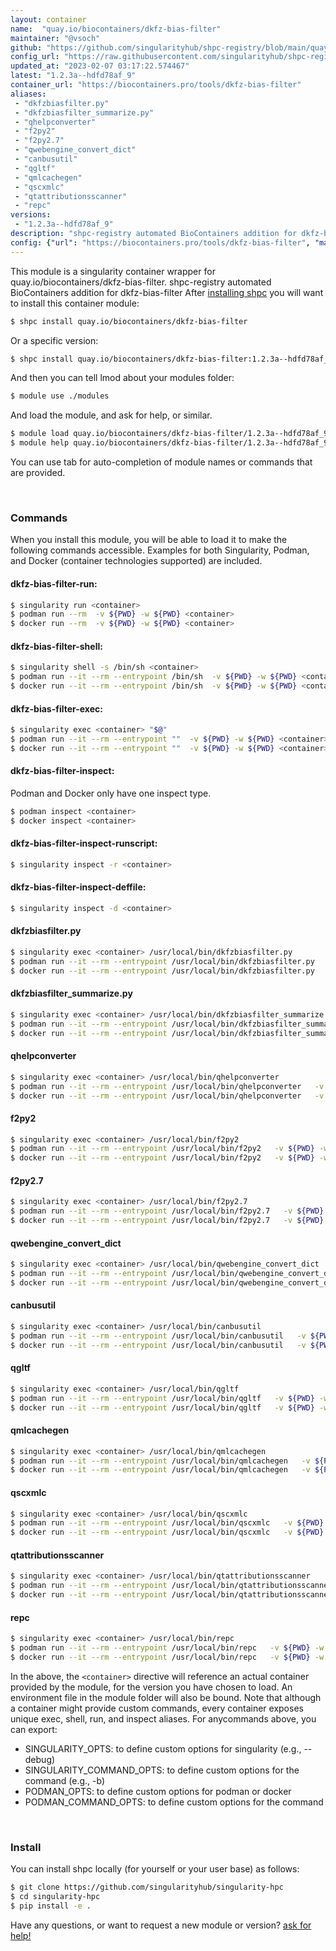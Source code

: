 ```yaml
---
layout: container
name:  "quay.io/biocontainers/dkfz-bias-filter"
maintainer: "@vsoch"
github: "https://github.com/singularityhub/shpc-registry/blob/main/quay.io/biocontainers/dkfz-bias-filter/container.yaml"
config_url: "https://raw.githubusercontent.com/singularityhub/shpc-registry/main/quay.io/biocontainers/dkfz-bias-filter/container.yaml"
updated_at: "2023-02-07 03:17:22.574467"
latest: "1.2.3a--hdfd78af_9"
container_url: "https://biocontainers.pro/tools/dkfz-bias-filter"
aliases:
 - "dkfzbiasfilter.py"
 - "dkfzbiasfilter_summarize.py"
 - "qhelpconverter"
 - "f2py2"
 - "f2py2.7"
 - "qwebengine_convert_dict"
 - "canbusutil"
 - "qgltf"
 - "qmlcachegen"
 - "qscxmlc"
 - "qtattributionsscanner"
 - "repc"
versions:
 - "1.2.3a--hdfd78af_9"
description: "shpc-registry automated BioContainers addition for dkfz-bias-filter"
config: {"url": "https://biocontainers.pro/tools/dkfz-bias-filter", "maintainer": "@vsoch", "description": "shpc-registry automated BioContainers addition for dkfz-bias-filter", "latest": {"1.2.3a--hdfd78af_9": "sha256:219bcd8dbcd6d178cca909cc2ab100f8cbfa5cc432bbab4d6578162acca2cc1f"}, "tags": {"1.2.3a--hdfd78af_9": "sha256:219bcd8dbcd6d178cca909cc2ab100f8cbfa5cc432bbab4d6578162acca2cc1f"}, "docker": "quay.io/biocontainers/dkfz-bias-filter", "aliases": {"dkfzbiasfilter.py": "/usr/local/bin/dkfzbiasfilter.py", "dkfzbiasfilter_summarize.py": "/usr/local/bin/dkfzbiasfilter_summarize.py", "qhelpconverter": "/usr/local/bin/qhelpconverter", "f2py2": "/usr/local/bin/f2py2", "f2py2.7": "/usr/local/bin/f2py2.7", "qwebengine_convert_dict": "/usr/local/bin/qwebengine_convert_dict", "canbusutil": "/usr/local/bin/canbusutil", "qgltf": "/usr/local/bin/qgltf", "qmlcachegen": "/usr/local/bin/qmlcachegen", "qscxmlc": "/usr/local/bin/qscxmlc", "qtattributionsscanner": "/usr/local/bin/qtattributionsscanner", "repc": "/usr/local/bin/repc"}}
---
```


This module is a singularity container wrapper for quay.io/biocontainers/dkfz-bias-filter.
shpc-registry automated BioContainers addition for dkfz-bias-filter
After [installing shpc](#install) you will want to install this container module:


```bash
$ shpc install quay.io/biocontainers/dkfz-bias-filter
```

Or a specific version:

```bash
$ shpc install quay.io/biocontainers/dkfz-bias-filter:1.2.3a--hdfd78af_9
```

And then you can tell lmod about your modules folder:

```bash
$ module use ./modules
```

And load the module, and ask for help, or similar.

```bash
$ module load quay.io/biocontainers/dkfz-bias-filter/1.2.3a--hdfd78af_9
$ module help quay.io/biocontainers/dkfz-bias-filter/1.2.3a--hdfd78af_9
```

You can use tab for auto-completion of module names or commands that are provided.

<br>

### Commands

When you install this module, you will be able to load it to make the following commands accessible.
Examples for both Singularity, Podman, and Docker (container technologies supported) are included.

#### dkfz-bias-filter-run:

```bash
$ singularity run <container>
$ podman run --rm  -v ${PWD} -w ${PWD} <container>
$ docker run --rm  -v ${PWD} -w ${PWD} <container>
```

#### dkfz-bias-filter-shell:

```bash
$ singularity shell -s /bin/sh <container>
$ podman run --it --rm --entrypoint /bin/sh  -v ${PWD} -w ${PWD} <container>
$ docker run --it --rm --entrypoint /bin/sh  -v ${PWD} -w ${PWD} <container>
```

#### dkfz-bias-filter-exec:

```bash
$ singularity exec <container> "$@"
$ podman run --it --rm --entrypoint ""  -v ${PWD} -w ${PWD} <container> "$@"
$ docker run --it --rm --entrypoint ""  -v ${PWD} -w ${PWD} <container> "$@"
```

#### dkfz-bias-filter-inspect:

Podman and Docker only have one inspect type.

```bash
$ podman inspect <container>
$ docker inspect <container>
```

#### dkfz-bias-filter-inspect-runscript:

```bash
$ singularity inspect -r <container>
```

#### dkfz-bias-filter-inspect-deffile:

```bash
$ singularity inspect -d <container>
```


#### dkfzbiasfilter.py

```bash
$ singularity exec <container> /usr/local/bin/dkfzbiasfilter.py
$ podman run --it --rm --entrypoint /usr/local/bin/dkfzbiasfilter.py   -v ${PWD} -w ${PWD} <container> -c " $@"
$ docker run --it --rm --entrypoint /usr/local/bin/dkfzbiasfilter.py   -v ${PWD} -w ${PWD} <container> -c " $@"
```


#### dkfzbiasfilter_summarize.py

```bash
$ singularity exec <container> /usr/local/bin/dkfzbiasfilter_summarize.py
$ podman run --it --rm --entrypoint /usr/local/bin/dkfzbiasfilter_summarize.py   -v ${PWD} -w ${PWD} <container> -c " $@"
$ docker run --it --rm --entrypoint /usr/local/bin/dkfzbiasfilter_summarize.py   -v ${PWD} -w ${PWD} <container> -c " $@"
```


#### qhelpconverter

```bash
$ singularity exec <container> /usr/local/bin/qhelpconverter
$ podman run --it --rm --entrypoint /usr/local/bin/qhelpconverter   -v ${PWD} -w ${PWD} <container> -c " $@"
$ docker run --it --rm --entrypoint /usr/local/bin/qhelpconverter   -v ${PWD} -w ${PWD} <container> -c " $@"
```


#### f2py2

```bash
$ singularity exec <container> /usr/local/bin/f2py2
$ podman run --it --rm --entrypoint /usr/local/bin/f2py2   -v ${PWD} -w ${PWD} <container> -c " $@"
$ docker run --it --rm --entrypoint /usr/local/bin/f2py2   -v ${PWD} -w ${PWD} <container> -c " $@"
```


#### f2py2.7

```bash
$ singularity exec <container> /usr/local/bin/f2py2.7
$ podman run --it --rm --entrypoint /usr/local/bin/f2py2.7   -v ${PWD} -w ${PWD} <container> -c " $@"
$ docker run --it --rm --entrypoint /usr/local/bin/f2py2.7   -v ${PWD} -w ${PWD} <container> -c " $@"
```


#### qwebengine_convert_dict

```bash
$ singularity exec <container> /usr/local/bin/qwebengine_convert_dict
$ podman run --it --rm --entrypoint /usr/local/bin/qwebengine_convert_dict   -v ${PWD} -w ${PWD} <container> -c " $@"
$ docker run --it --rm --entrypoint /usr/local/bin/qwebengine_convert_dict   -v ${PWD} -w ${PWD} <container> -c " $@"
```


#### canbusutil

```bash
$ singularity exec <container> /usr/local/bin/canbusutil
$ podman run --it --rm --entrypoint /usr/local/bin/canbusutil   -v ${PWD} -w ${PWD} <container> -c " $@"
$ docker run --it --rm --entrypoint /usr/local/bin/canbusutil   -v ${PWD} -w ${PWD} <container> -c " $@"
```


#### qgltf

```bash
$ singularity exec <container> /usr/local/bin/qgltf
$ podman run --it --rm --entrypoint /usr/local/bin/qgltf   -v ${PWD} -w ${PWD} <container> -c " $@"
$ docker run --it --rm --entrypoint /usr/local/bin/qgltf   -v ${PWD} -w ${PWD} <container> -c " $@"
```


#### qmlcachegen

```bash
$ singularity exec <container> /usr/local/bin/qmlcachegen
$ podman run --it --rm --entrypoint /usr/local/bin/qmlcachegen   -v ${PWD} -w ${PWD} <container> -c " $@"
$ docker run --it --rm --entrypoint /usr/local/bin/qmlcachegen   -v ${PWD} -w ${PWD} <container> -c " $@"
```


#### qscxmlc

```bash
$ singularity exec <container> /usr/local/bin/qscxmlc
$ podman run --it --rm --entrypoint /usr/local/bin/qscxmlc   -v ${PWD} -w ${PWD} <container> -c " $@"
$ docker run --it --rm --entrypoint /usr/local/bin/qscxmlc   -v ${PWD} -w ${PWD} <container> -c " $@"
```


#### qtattributionsscanner

```bash
$ singularity exec <container> /usr/local/bin/qtattributionsscanner
$ podman run --it --rm --entrypoint /usr/local/bin/qtattributionsscanner   -v ${PWD} -w ${PWD} <container> -c " $@"
$ docker run --it --rm --entrypoint /usr/local/bin/qtattributionsscanner   -v ${PWD} -w ${PWD} <container> -c " $@"
```


#### repc

```bash
$ singularity exec <container> /usr/local/bin/repc
$ podman run --it --rm --entrypoint /usr/local/bin/repc   -v ${PWD} -w ${PWD} <container> -c " $@"
$ docker run --it --rm --entrypoint /usr/local/bin/repc   -v ${PWD} -w ${PWD} <container> -c " $@"
```



In the above, the `<container>` directive will reference an actual container provided
by the module, for the version you have chosen to load. An environment file in the
module folder will also be bound. Note that although a container
might provide custom commands, every container exposes unique exec, shell, run, and
inspect aliases. For anycommands above, you can export:

 - SINGULARITY_OPTS: to define custom options for singularity (e.g., --debug)
 - SINGULARITY_COMMAND_OPTS: to define custom options for the command (e.g., -b)
 - PODMAN_OPTS: to define custom options for podman or docker
 - PODMAN_COMMAND_OPTS: to define custom options for the command

<br>

### Install

You can install shpc locally (for yourself or your user base) as follows:

```bash
$ git clone https://github.com/singularityhub/singularity-hpc
$ cd singularity-hpc
$ pip install -e .
```

Have any questions, or want to request a new module or version? [ask for help!](https://github.com/singularityhub/singularity-hpc/issues)